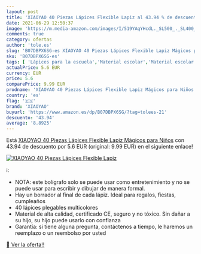 ```yaml
---
layout: post
title: 'XIAOYAO 40 Piezas Lápices Flexible Lapiz al 43.94 % de descuento'
date: 2021-06-29 12:50:37
image: 'https://m.media-amazon.com/images/I/519YAqYHcdL._SL500_._SL400_.jpg'
comments: true
category: ofertas
author: 'tole.es'
slug: 'B07DBPX6SG-es XIAOYAO 40 Piezas Lápices Flexible Lapiz Mágicos para Niños'
sku: 'B07DBPX6SG-es'
tags: [ 'Lápices para la escuela','Material escolar','Material escolar y educativo','Oficina y papelería','lápices','xiaoyao', ]
actualPrice: 5.6 EUR
currency: EUR
price: 5.6
comparePrice: 9.99 EUR
prodname: 'XIAOYAO 40 Piezas Lápices Flexible Lapiz Mágicos para Niños'
country: 'es'
flag: '🇪🇸'
brand: 'XIAOYAO'
buyurl: 'https://www.amazon.es/dp/B07DBPX6SG/?tag=tolees-21'
descuento: '43.94'
average: '8.8925'
---
```


Está [XIAOYAO 40 Piezas Lápices Flexible Lapiz Mágicos para Niños](https://www.amazon.es/dp/B07DBPX6SG/?tag=tolees-21) con 43.94 de descuento por 5.6 EUR (original: 9.99 EUR) en el siguiente enlace!

[![XIAOYAO 40 Piezas Lápices Flexible Lapiz](https://m.media-amazon.com/images/I/519YAqYHcdL._SL500_._SL400_.jpg)](https://www.amazon.es/dp/B07DBPX6SG/?tag=tolees-21)

ℹ️:

- NOTA: este bolígrafo solo se puede usar como entretenimiento y no se puede usar para escribir y dibujar de manera formal.
- Hay un borrador al final de cada lápiz. Ideal para regalos, fiestas, cumpleaños
- 40 lápices plegables multicolores
- Material de alta calidad, certificado CE, seguro y no tóxico. Sin dañar a su hijo, su hijo puede usarlo con confianza
- Garantía: si tiene alguna pregunta, contáctenos a tiempo, le haremos un reemplazo o un reembolso por usted

[🛒 Ver la oferta!!](https://www.amazon.es/dp/B07DBPX6SG/?tag=tolees-21)
